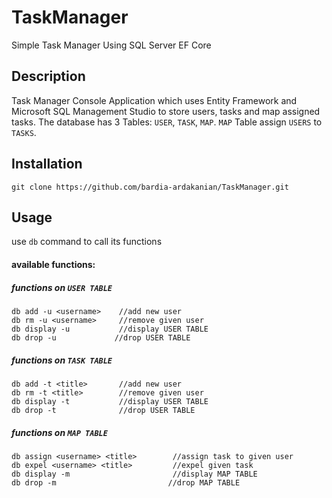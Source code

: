 # TaskManager
Simple Task Manager Using SQL Server EF Core

## Description
Task Manager Console Application which uses Entity Framework and Microsoft SQL Management Studio to store users, tasks and map assigned tasks.
The database has 3 Tables: ```USER```, ```TASK```, ```MAP```.
```MAP``` Table assign ```USERS``` to ```TASKS```.

## Installation
```git clone https://github.com/bardia-ardakanian/TaskManager.git```

## Usage
use ```db``` command to call its functions

#### available functions:
##### functions on ```USER TABLE```
    db add -u <username>    //add new user
    db rm -u <username>     //remove given user
    db display -u           //display USER TABLE
    db drop -u             //drop USER TABLE

##### functions on ```TASK TABLE```
    db add -t <title>       //add new user
    db rm -t <title>        //remove given user
    db display -t           //display USER TABLE
    db drop -t              //drop USER TABLE

##### functions on ```MAP TABLE```
    db assign <username> <title>        //assign task to given user
    db expel <username> <title>         //expel given task
    db display -m                       //display MAP TABLE
    db drop -m                         //drop MAP TABLE